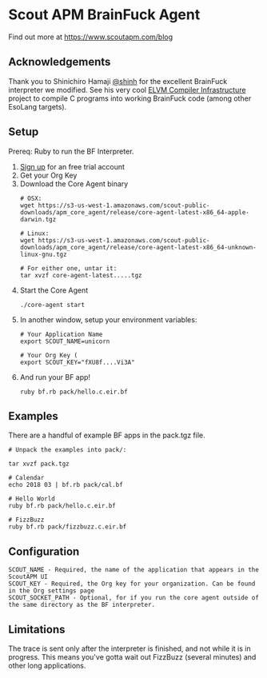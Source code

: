 Scout APM BrainFuck Agent
=========================

Find out more at https://www.scoutapm.com/blog

Acknowledgements
----------------

Thank you to Shinichiro Hamaji [@shinh](https://github.com/shinh) for the excellent BrainFuck interpreter we modified.
See his very cool [ELVM Compiler Infrastructure](https://github.com/shinh/elvm/) project to compile C programs into working BrainFuck code (among other EsoLang targets).

Setup
-------

Prereq: Ruby to run the BF Interpreter.

1. [Sign up]( https://scoutapm.com/users/sign_up?utm_source=github&utm_campaign=april_1_2019) for an free trial account
2. Get your Org Key
3. Download the Core Agent binary
   ```
   # OSX:
   wget https://s3-us-west-1.amazonaws.com/scout-public-downloads/apm_core_agent/release/core-agent-latest-x86_64-apple-darwin.tgz

   # Linux:
   wget https://s3-us-west-1.amazonaws.com/scout-public-downloads/apm_core_agent/release/core-agent-latest-x86_64-unknown-linux-gnu.tgz

   # For either one, untar it:
   tar xvzf core-agent-latest.....tgz
   ```
4. Start the Core Agent
    ```
    ./core-agent start
    ```
5. In another window, setup your environment variables:
   ```
   # Your Application Name
   export SCOUT_NAME=unicorn

   # Your Org Key (
   export SCOUT_KEY="fXU8f....Vi3A"
   ```
6. And run your BF app!
    ```
    ruby bf.rb pack/hello.c.eir.bf
    ```

Examples
--------

There are a handful of example BF apps in the pack.tgz file.

```
# Unpack the examples into pack/:

tar xvzf pack.tgz

# Calendar
echo 2018 03 | bf.rb pack/cal.bf

# Hello World
ruby bf.rb pack/hello.c.eir.bf

# FizzBuzz
ruby bf.rb pack/fizzbuzz.c.eir.bf
```

Configuration
-------------

```
SCOUT_NAME - Required, the name of the application that appears in the ScoutAPM UI
SCOUT_KEY - Required, the Org key for your organization. Can be found in the Org settings page
SCOUT_SOCKET_PATH - Optional, for if you run the core agent outside of the same directory as the BF interpreter.
```

Limitations
-----------

The trace is sent only after the interpreter is finished, and not while it is in progress. This means you've gotta wait out FizzBuzz (several minutes) and other long applications.

